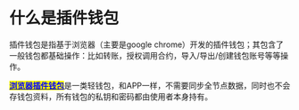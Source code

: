 # 什么是插件钱包

插件钱包是指基于浏览器（主要是google chrome）开发的插件钱包；其包含了一般钱包都基础操作：比如转账，授权调用合约，导入/导出/创建钱包账号等等操作。

[<mark style="color:blue;">**浏览器插件钱包**</mark>](https://chrome.google.com/webstore/detail/tokenpocket/mfgccjchihfkkindfppnaooecgfneiii?hl=zh-CN)是一类轻钱包，和APP一样，不需要同步全节点数据，同时也不会存钱包资料，所有钱包的私钥和密码都由使用者本身持有。
